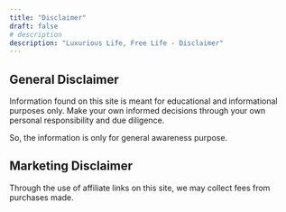 ```yaml
---
title: "Disclaimer"
draft: false
# description
description: "Luxurious Life, Free Life - Disclaimer"
---
```


<h2><strong>General Disclaimer</strong></h2>

Information found on this site is meant for educational and informational purposes only. Make your own informed decisions through your own personal responsibility and due diligence.

So, the information is only for general awareness purpose. 

<h2><strong>Marketing Disclaimer</strong></h2>

Through the use of affiliate links on this site, we may collect fees from purchases made.

